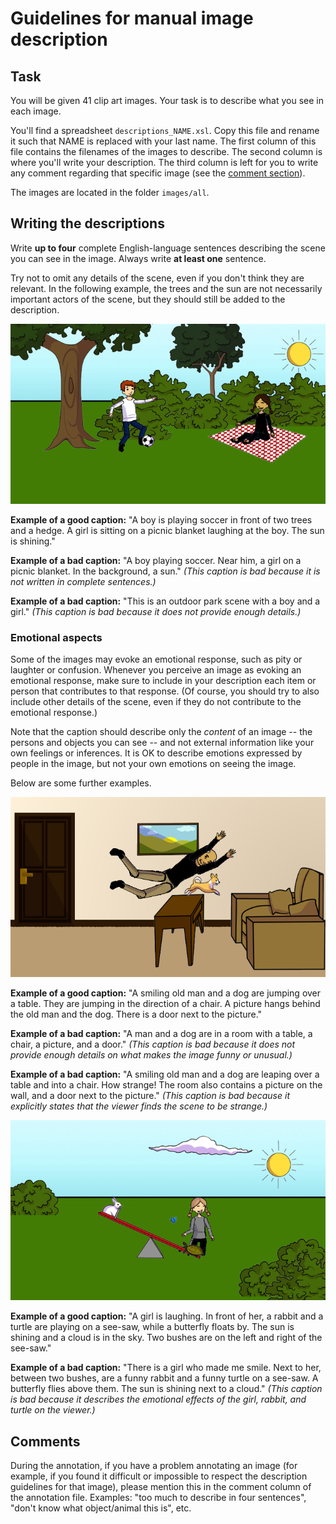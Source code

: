 # Guidelines for manual image description

## Task

You will be given 41 clip art images. Your task is to describe what you see in each image.

You'll find a spreadsheet `descriptions_NAME.xsl`. Copy this file and rename it such that NAME is replaced with your last name. The first column of this file contains the filenames of the images to describe. The second column is where you'll write your description. The third column is left for you to write any comment regarding that specific image (see the [comment section](#comments)). 

The images are located in the folder `images/all`. 

## Writing the descriptions

Write **up to four** complete English-language sentences describing the scene you can see in the image. Always write **at least one** sentence. 

Try not to omit any details of the scene, even if you don't think they are relevant. In the following example, the trees and the sun are not necessarily important actors of the scene, but they should still be added to the description.

![A boy is playing soccer in front of two trees and a hedge. A girl is sitting on a picnic blanket laughing at the boy. The sun is shining.](images/guidelines/3018Q3ZVOIQ7XJZTM7ZTYBD1432ARL_00.png)

**Example of a good caption:** "A boy is playing soccer in front of two trees and a hedge. A girl is sitting on a picnic blanket laughing at the boy. The sun is shining."

**Example of a bad caption:** "A boy playing soccer. Near him, a girl on a picnic blanket. In the background, a sun."  *(This caption is bad because it is not written in complete sentences.)*

**Example of a bad caption:** "This is an outdoor park scene with a boy and a girl." *(This caption is bad because it does not provide enough details.)*

### Emotional aspects

Some of the images may evoke an emotional response, such as pity or laughter or confusion.  Whenever you perceive an image as evoking an emotional response, make sure to include in your description each item or person that contributes to that response. (Of course, you should try to also include other details of the scene, even if they do not contribute to the emotional response.)

Note that the caption should describe only the *content* of an image -- the persons and objects you can see -- and not external information like your own feelings or inferences.  It is OK to describe emotions expressed by people in the image, but not your own emotions on seeing the image.

Below are some further examples.

![A smiling old man and a dog are jumping over a table. They are jumping in the direction of a chair. A picture hangs behind the old man and the dog. There is a door next to the picture.](images/guidelines/3018Q3ZVOIQ7XJZTM7ZTYBD1E53AR0_01.png)

**Example of a good caption:** "A smiling old man and a dog are jumping over a table. They are jumping in the direction of a chair. A picture hangs behind the old man and the dog. There is a door next to the picture." 

**Example of a bad caption:** "A man and a dog are in a room with a table, a chair, a picture, and a door."  *(This caption is bad because it does not provide enough details on what makes the image funny or unusual.)*

**Example of a bad caption:** "A smiling old man and a dog are leaping over a table and into a chair. How strange! The room also contains a picture on the wall, and a door next to the picture."  *(This caption is bad because it explicitly states that the viewer finds the scene to be strange.)*

![girl](images/guidelines/3018Q3ZVOIQ7XJZTM7ZTYBD1E50RAE_01.png) 

**Example of a good caption:** "A girl is laughing. In front of her, a rabbit and a turtle are playing on a see-saw, while a butterfly floats by. The sun is shining and a cloud is in the sky. Two bushes are on the left and right of the see-saw."

**Example of a bad caption:** "There is a girl who made me smile. Next to her, between two bushes, are a funny rabbit and a funny turtle on a see-saw. A butterfly flies above them. The sun is shining next to a cloud." *(This caption is bad because it describes the emotional effects of the girl, rabbit, and turtle on the viewer.)*

## Comments

During the annotation, if you have a problem annotating an image (for example, if you found it difficult or impossible to respect the description guidelines for that image), please mention this in the comment column of the annotation file. Examples: "too much to describe in four sentences", "don't know what object/animal this is", etc.
